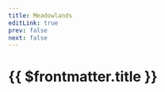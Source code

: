 ```yaml
---
title: Meadowlands
editLink: true
prev: false
next: false
---
```

# {{ $frontmatter.title }}

<MyImageComponent image="meadowlands.png" :alt="$frontmatter.title + ' Map'" />
